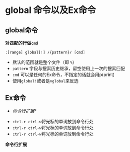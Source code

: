 # global 命令以及Ex命令

## global命令

**对匹配的行做`cmd`**

```vim
:[range] global[!] /{pattern}/ [cmd]
```

- 默认的范围就是整个文件（即 `%`)
- `pattern` 字段与搜索历史继承，留空使用上一次的搜索匹配
- `cmd` 可以是任何的Ex命令，不指定的话就会用p(print)
- 使用`global!`或者是`vglobal`来反选

## Ex命令

* *命令行扩展**

- `ctrl-r ctrl-w`将光标的单词放到命令行处
- `ctrl-r ctrl-w`将光标的单词放到命令行处
- `ctrl-r ctrl-w`将光标的单词放到命令行处

**命令行扩展**

